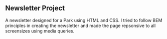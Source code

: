 ## Newsletter Project

A newsletter designed for a Park using HTML and CSS. I tried to follow BEM principles in creating the newsletter and made the page repsonsive to all screensizes using media queries.